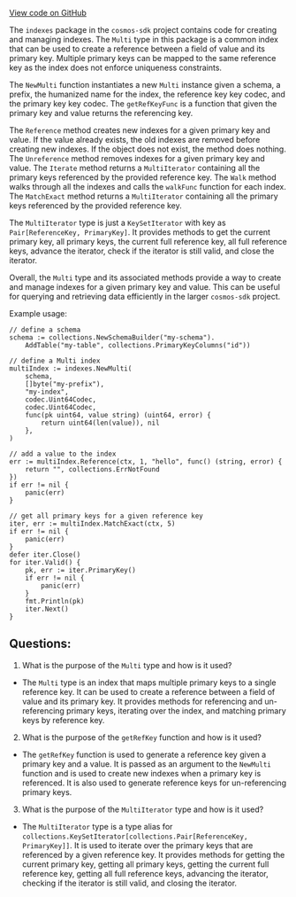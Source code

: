 [View code on GitHub](https://github.com/cosmos/cosmos-sdk/blob/main/collections/indexes/multi.go)

The `indexes` package in the `cosmos-sdk` project contains code for creating and managing indexes. The `Multi` type in this package is a common index that can be used to create a reference between a field of value and its primary key. Multiple primary keys can be mapped to the same reference key as the index does not enforce uniqueness constraints. 

The `NewMulti` function instantiates a new `Multi` instance given a schema, a prefix, the humanized name for the index, the reference key key codec, and the primary key key codec. The `getRefKeyFunc` is a function that given the primary key and value returns the referencing key. 

The `Reference` method creates new indexes for a given primary key and value. If the value already exists, the old indexes are removed before creating new indexes. If the object does not exist, the method does nothing. The `Unreference` method removes indexes for a given primary key and value. The `Iterate` method returns a `MultiIterator` containing all the primary keys referenced by the provided reference key. The `Walk` method walks through all the indexes and calls the `walkFunc` function for each index. The `MatchExact` method returns a `MultiIterator` containing all the primary keys referenced by the provided reference key. 

The `MultiIterator` type is just a `KeySetIterator` with key as `Pair[ReferenceKey, PrimaryKey]`. It provides methods to get the current primary key, all primary keys, the current full reference key, all full reference keys, advance the iterator, check if the iterator is still valid, and close the iterator. 

Overall, the `Multi` type and its associated methods provide a way to create and manage indexes for a given primary key and value. This can be useful for querying and retrieving data efficiently in the larger `cosmos-sdk` project. 

Example usage:

```
// define a schema
schema := collections.NewSchemaBuilder("my-schema").
    AddTable("my-table", collections.PrimaryKeyColumns("id"))

// define a Multi index
multiIndex := indexes.NewMulti(
    schema,
    []byte("my-prefix"),
    "my-index",
    codec.Uint64Codec,
    codec.Uint64Codec,
    func(pk uint64, value string) (uint64, error) {
        return uint64(len(value)), nil
    },
)

// add a value to the index
err := multiIndex.Reference(ctx, 1, "hello", func() (string, error) {
    return "", collections.ErrNotFound
})
if err != nil {
    panic(err)
}

// get all primary keys for a given reference key
iter, err := multiIndex.MatchExact(ctx, 5)
if err != nil {
    panic(err)
}
defer iter.Close()
for iter.Valid() {
    pk, err := iter.PrimaryKey()
    if err != nil {
        panic(err)
    }
    fmt.Println(pk)
    iter.Next()
}
```
## Questions: 
 1. What is the purpose of the `Multi` type and how is it used?
- The `Multi` type is an index that maps multiple primary keys to a single reference key. It can be used to create a reference between a field of value and its primary key. It provides methods for referencing and un-referencing primary keys, iterating over the index, and matching primary keys by reference key.

2. What is the purpose of the `getRefKey` function and how is it used?
- The `getRefKey` function is used to generate a reference key given a primary key and a value. It is passed as an argument to the `NewMulti` function and is used to create new indexes when a primary key is referenced. It is also used to generate reference keys for un-referencing primary keys.

3. What is the purpose of the `MultiIterator` type and how is it used?
- The `MultiIterator` type is a type alias for `collections.KeySetIterator[collections.Pair[ReferenceKey, PrimaryKey]]`. It is used to iterate over the primary keys that are referenced by a given reference key. It provides methods for getting the current primary key, getting all primary keys, getting the current full reference key, getting all full reference keys, advancing the iterator, checking if the iterator is still valid, and closing the iterator.
